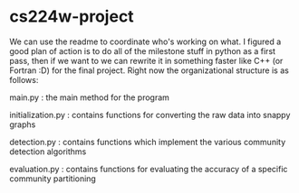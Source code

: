 cs224w-project
==============
We can use the readme to coordinate who's working on what. I figured a good plan of action is to do all of the milestone stuff in python as a first pass, then if we want to we can rewrite it in something faster like C++ (or Fortran :D) for the final project. Right now the organizational structure is as follows:

main.py : the main method for the program

initialization.py : contains functions for converting the raw data into snappy graphs

detection.py : contains functions which implement the various community detection algorithms

evaluation.py : contains functions for evaluating the accuracy of a specific community partitioning
